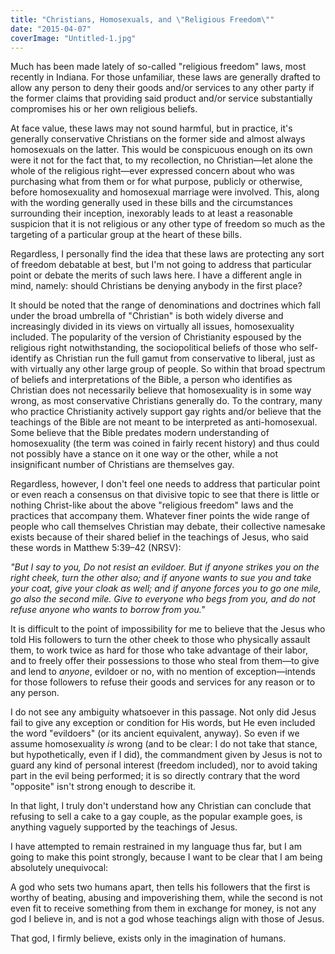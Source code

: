 ```yaml
---
title: "Christians, Homosexuals, and \"Religious Freedom\""
date: "2015-04-07"
coverImage: "Untitled-1.jpg"
---
```


Much has been made lately of so-called "religious freedom" laws, most recently in Indiana. For those unfamiliar, these laws are generally drafted to allow any person to deny their goods and/or services to any other party if the former claims that providing said product and/or service substantially compromises his or her own religious beliefs.

At face value, these laws may not sound harmful, but in practice, it's generally conservative Christians on the former side and almost always homosexuals on the latter. This would be conspicuous enough on its own were it not for the fact that, to my recollection, no Christian—let alone the whole of the religious right—ever expressed concern about who was purchasing what from them or for what purpose, publicly or otherwise, before homosexuality and homosexual marriage were involved. This, along with the wording generally used in these bills and the circumstances surrounding their inception, inexorably leads to at least a reasonable suspicion that it is not religious or any other type of freedom so much as the targeting of a particular group at the heart of these bills.

Regardless, I personally find the idea that these laws are protecting any sort of freedom debatable at best, but I'm not going to address that particular point or debate the merits of such laws here. I have a different angle in mind, namely: should Christians be denying anybody in the first place?

It should be noted that the range of denominations and doctrines which fall under the broad umbrella of "Christian" is both widely diverse and increasingly divided in its views on virtually all issues, homosexuality included. The popularity of the version of Christianity espoused by the religious right notwithstanding, the sociopolitical beliefs of those who self-identify as Christian run the full gamut from conservative to liberal, just as with virtually any other large group of people. So within that broad spectrum of beliefs and interpretations of the Bible, a person who identifies as Christian does not necessarily believe that homosexuality is in some way wrong, as most conservative Christians generally do. To the contrary, many who practice Christianity actively support gay rights and/or believe that the teachings of the Bible are not meant to be interpreted as anti-homosexual. Some believe that the Bible predates modern understanding of homosexuality (the term was coined in fairly recent history) and thus could not possibly have a stance on it one way or the other, while a not insignificant number of Christians are themselves gay.

Regardless, however, I don't feel one needs to address that particular point or even reach a consensus on that divisive topic to see that there is little or nothing Christ-like about the above "religious freedom" laws and the practices that accompany them. Whatever finer points the wide range of people who call themselves Christian may debate, their collective namesake exists because of their shared belief in the teachings of Jesus, who said these words in Matthew 5:39–42 (NRSV):

_"But I say to you, Do not resist an evildoer. But if anyone strikes you on the right cheek, turn the other also; and if anyone wants to sue you and take your coat, give your cloak as well; and if anyone forces you to go one mile, go also the second mile. Give to everyone who begs from you, and do not refuse anyone who wants to borrow from you."_

It is difficult to the point of impossibility for me to believe that the Jesus who told His followers to turn the other cheek to those who physically assault them, to work twice as hard for those who take advantage of their labor, and to freely offer their possessions to those who steal from them—to give and lend to _anyone_, evildoer or no, with no mention of exception—intends for those followers to refuse their goods and services for any reason or to any person.

I do not see any ambiguity whatsoever in this passage. Not only did Jesus fail to give any exception or condition for His words, but He even included the word "evildoers" (or its ancient equivalent, anyway). So even if we assume homosexuality _is_ wrong (and to be clear: I do not take that stance, but hypothetically, even if I did), the commandment given by Jesus is not to guard any kind of personal interest (freedom included), nor to avoid taking part in the evil being performed; it is so directly contrary that the word "opposite" isn't strong enough to describe it.

In that light, I truly don't understand how any Christian can conclude that refusing to sell a cake to a gay couple, as the popular example goes, is anything vaguely supported by the teachings of Jesus.

I have attempted to remain restrained in my language thus far, but I am going to make this point strongly, because I want to be clear that I am being absolutely unequivocal:

A god who sets two humans apart, then tells his followers that the first is worthy of beating, abusing and impoverishing them, while the second is not even fit to receive something from them in exchange for money, is not any god I believe in, and is not a god whose teachings align with those of Jesus.

That god, I firmly believe, exists only in the imagination of humans.
